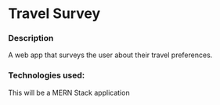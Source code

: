 # Travel Survey

### Description

A web app that surveys the user about their travel preferences.

### Technologies used:

This will be a MERN Stack application
